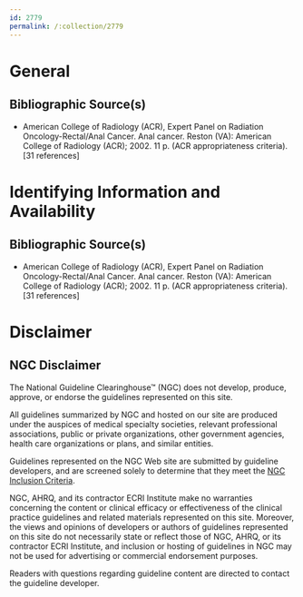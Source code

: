 ```yaml
---
id: 2779
permalink: /:collection/2779
---
```


# General

## Bibliographic Source(s)

- American College of Radiology (ACR), Expert Panel on Radiation Oncology-Rectal/Anal Cancer. Anal cancer. Reston (VA): American College of Radiology (ACR); 2002. 11 p. (ACR appropriateness criteria). [31 references]

# Identifying Information and Availability

## Bibliographic Source(s)

- American College of Radiology (ACR), Expert Panel on Radiation Oncology-Rectal/Anal Cancer. Anal cancer. Reston (VA): American College of Radiology (ACR); 2002. 11 p. (ACR appropriateness criteria). [31 references]

# Disclaimer

## NGC Disclaimer

The National Guideline Clearinghouse™ (NGC) does not develop, produce, approve, or endorse the guidelines represented on this site.

All guidelines summarized by NGC and hosted on our site are produced under the auspices of medical specialty societies, relevant professional associations, public or private organizations, other government agencies, health care organizations or plans, and similar entities.

Guidelines represented on the NGC Web site are submitted by guideline developers, and are screened solely to determine that they meet the [NGC Inclusion Criteria](/help-and-about/summaries/inclusion-criteria).

NGC, AHRQ, and its contractor ECRI Institute make no warranties concerning the content or clinical efficacy or effectiveness of the clinical practice guidelines and related materials represented on this site. Moreover, the views and opinions of developers or authors of guidelines represented on this site do not necessarily state or reflect those of NGC, AHRQ, or its contractor ECRI Institute, and inclusion or hosting of guidelines in NGC may not be used for advertising or commercial endorsement purposes.

Readers with questions regarding guideline content are directed to contact the guideline developer.

